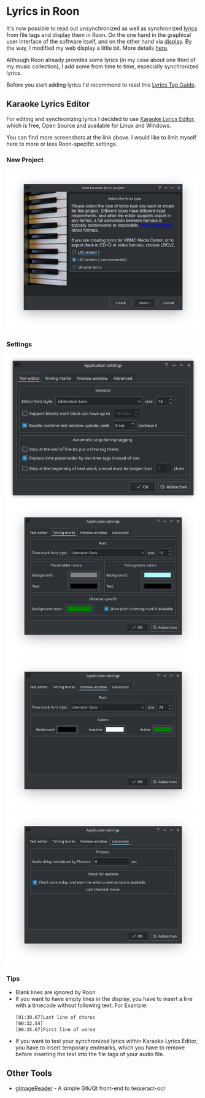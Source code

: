 # Lyrics in Roon

It's now possible to read out unsynchronized as well as synchronized [lyrics](https://help.roonlabs.com/portal/en/kb/articles/lyrics) from file tags and display them in Roon. On the one hand in the graphical user interface of the software itself, and on the other hand via [display](https://help.roonlabs.com/portal/en/kb/articles/displays). By the way, I modified my web display a little bit. More details [here](roon-web-display.md).

Although Roon already provides some lyrics (in my case about one third of my music collection), I add some from time to time, especially synchronized lyrics.

Before you start adding lyrics I'd recommend to read this [Lyrics Tag Guide](https://community.roonlabs.com/t/1-7-lyrics-tag-guide/85182).

## Karaoke Lyrics Editor

For editing and synchronizing lyrics I decided to use [Karaoke Lyrics Editor](https://www.ulduzsoft.com/linux/karaoke-lyrics-editor/), which is free, Open Source and available for Linux and Windows.

You can find more screenshots at the link above. I would like to limit myself here to more or less Roon-specific settings.

### New Project
![Select Lyrics Type](../images/karlyriceditor-select_lyrics_type.png)

### Settings
![Settings - Text Editor](../images/karlyriceditor-settings-texteditor.png)
![Settings - Timing Marks](../images/karlyriceditor-settings-timing_marks.png)
![Settings - Preview Window](../images/karlyriceditor-settings-preview_window.png)
![Settings - Advanced](../images/karlyriceditor-settings-advanced.png)

### Tips

* Blank lines are ignored by Roon
* If you want to have empty lines in the display, you have to insert a line with a timecode without following text.
  For Example:
  ```
  [01:30.67]Last line of chorus
  [00:32.54]
  [00:35.67]First line of verse
  ```
* If you want to test your synchronized lyrics within Karaoke Lyrics Editor, you have to insert temporary endmarks, which you have to remove before inserting the text into the file tags of your audio file.

## Other Tools

* [gImageReader](https://github.com/manisandro/gImageReader/) - A simple Gtk/Qt front-end to tesseract-ocr
